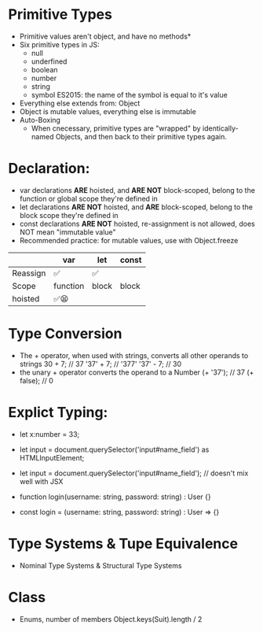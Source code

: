 # Primitive Types

- Primitive values aren't object, and have no methods\*
- Six primitive types in JS:
  - null
  - underfined
  - boolean
  - number
  - string
  - symbol ES2015: the name of the symbol is equal to it's value
- Everything else extends from: Object
- Object is mutable values, everything else is immutable
- Auto-Boxing
  - When cnecessary, primitive types are "wrapped" by identically-named Objects, and then back to their primitive types again.

# Declaration:

- var declarations **ARE** hoisted, and **ARE NOT** block-scoped, belong to the function or global scope they're defined in
- let declarations **ARE NOT** hoisted, and **ARE** block-scoped, belong to the block scope they're defined in
- const declarations **ARE NOT** hoisted, re-assignment is not allowed, does NOT mean "immutable value"
- Recommended practice: for mutable values, use with Object.freeze

|          | var      | let   | const |
| -------- | -------- | ----- | ----- |
| Reassign | ✅       | ✅    |
| Scope    | function | block | block |
| hoisted  | ✅😫     |

# Type Conversion

- The + operator, when used with strings, converts all other operands to strings
  30 + 7; // 37 '37' + 7; // '377' '37' - 7; // 30
- the unary + operator converts the operand to a Number
  (+ '37'); // 37 (+ false); // 0

# Explict Typing:

- let x:number = 33;
- let input = document.querySelector('input#name_field') as HTMLInputElement;
- let input = <HTMLInputElement>document.querySelector('input#name_field'); // doesn't mix well with JSX

- function login(username: string, password: string) : User {}
- const login = (username: string, password: string) : User => {}

# Type Systems & Tupe Equivalence

- Nominal Type Systems & Structural Type Systems

# Class

- Enums, number of members Object.keys(Suit).length / 2
